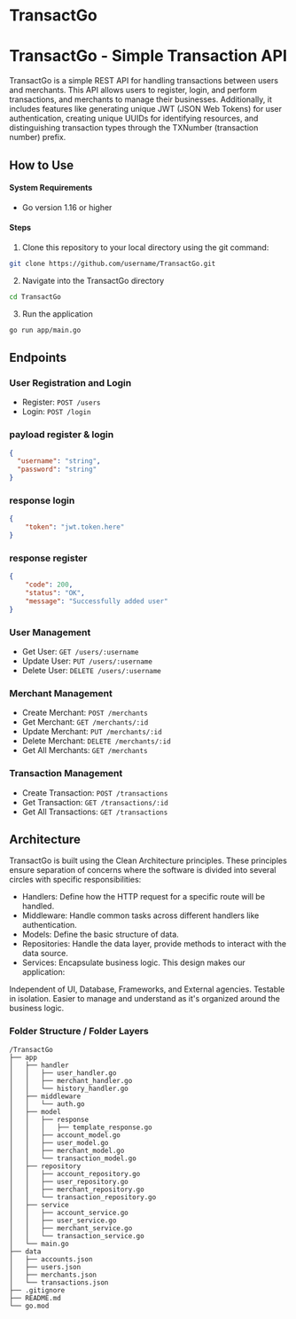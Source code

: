 # TransactGo

# TransactGo - Simple Transaction API

TransactGo is a simple REST API for handling transactions between users and merchants. This API allows users to register, login, and perform transactions, and merchants to manage their businesses. Additionally, it includes features like generating unique JWT (JSON Web Tokens) for user authentication, creating unique UUIDs for identifying resources, and distinguishing transaction types through the TXNumber (transaction number) prefix.

## How to Use

#### System Requirements
- Go version 1.16 or higher

#### Steps
1. Clone this repository to your local directory using the git command:
```bash
git clone https://github.com/username/TransactGo.git
```
2. Navigate into the TransactGo directory
```bash
cd TransactGo
```
3. Run the application
```bash
go run app/main.go
```

## Endpoints

### User Registration and Login

- Register: `POST /users`
- Login: `POST /login`

### payload register & login
```json
{
  "username": "string",
  "password": "string"
}
```

### response login
```json
{
    "token": "jwt.token.here"
}
```
### response register
``` json 
{
    "code": 200,
    "status": "OK",
    "message": "Successfully added user"
}
```

### User Management

- Get User: `GET /users/:username`
- Update User: `PUT /users/:username`
- Delete User: `DELETE /users/:username`

### Merchant Management

- Create Merchant: `POST /merchants`
- Get Merchant: `GET /merchants/:id`
- Update Merchant: `PUT /merchants/:id`
- Delete Merchant: `DELETE /merchants/:id`
- Get All Merchants: `GET /merchants`

### Transaction Management

- Create Transaction: `POST /transactions`
- Get Transaction: `GET /transactions/:id`
- Get All Transactions: `GET /transactions`


## Architecture
TransactGo is built using the Clean Architecture principles. These principles ensure separation of concerns where the software is divided into several circles with specific responsibilities:

- Handlers: Define how the HTTP request for a specific route will be handled.
- Middleware: Handle common tasks across different handlers like authentication.
- Models: Define the basic structure of data.
- Repositories: Handle the data layer, provide methods to interact with the data source.
- Services: Encapsulate business logic.
This design makes our application:

Independent of UI, Database, Frameworks, and External agencies.
Testable in isolation.
Easier to manage and understand as it's organized around the business logic.

### Folder Structure / Folder Layers

```plaintext
/TransactGo
├── app
│   ├── handler
│   │   ├── user_handler.go
│   │   ├── merchant_handler.go
│   │   └── history_handler.go
│   ├── middleware
│   │   └── auth.go
│   ├── model
│   │   ├── response
│   │   │   ├── template_response.go
│   │   ├── account_model.go
│   │   ├── user_model.go
│   │   ├── merchant_model.go
│   │   └── transaction_model.go
│   ├── repository
│   │   ├── account_repository.go
│   │   ├── user_repository.go
│   │   ├── merchant_repository.go
│   │   └── transaction_repository.go
│   ├── service
│   │   ├── account_service.go
│   │   ├── user_service.go
│   │   ├── merchant_service.go
│   │   └── transaction_service.go
│   └── main.go
├── data
│   ├── accounts.json
│   ├── users.json
│   ├── merchants.json
│   └── transactions.json
├── .gitignore
├── README.md
└── go.mod
